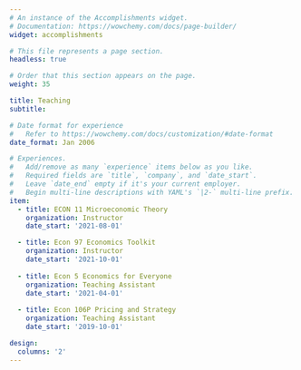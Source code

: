 ```yaml
---
# An instance of the Accomplishments widget.
# Documentation: https://wowchemy.com/docs/page-builder/
widget: accomplishments

# This file represents a page section.
headless: true

# Order that this section appears on the page.
weight: 35

title: Teaching
subtitle:

# Date format for experience
#   Refer to https://wowchemy.com/docs/customization/#date-format
date_format: Jan 2006

# Experiences.
#   Add/remove as many `experience` items below as you like.
#   Required fields are `title`, `company`, and `date_start`.
#   Leave `date_end` empty if it's your current employer.
#   Begin multi-line descriptions with YAML's `|2-` multi-line prefix.
item:
  - title: ECON 11 Microeconomic Theory
    organization: Instructor
    date_start: '2021-08-01'

  - title: Econ 97 Economics Toolkit
    organization: Instructor
    date_start: '2021-10-01'
    
  - title: Econ 5 Economics for Everyone
    organization: Teaching Assistant
    date_start: '2021-04-01'
    
  - title: Econ 106P Pricing and Strategy
    organization: Teaching Assistant
    date_start: '2019-10-01'

design:
  columns: '2'
---
```

